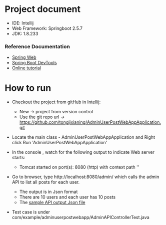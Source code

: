 # Project document

* IDE: Intellij
* Web Framework: Springboot 2.5.7
* JDK: 1.8.233

### Reference Documentation

* [Spring Web](https://docs.spring.io/spring-boot/docs/3.0.5/reference/htmlsingle/#web)
* [Spring Boot DevTools](https://docs.spring.io/spring-boot/docs/3.0.5/reference/htmlsingle/#using.devtools)
* [Online tutorial](https://www.concretepage.com/spring-5/spring-resttemplate-getforobject)


# How to run

* Checkout the project from gitHub in Intellij: 
    - New -> project from version control 
    - Use the git repo url -> https://github.com/tongjixianing/AdminUserPostWebAppApplication.git

* Locate the main class - AdminUserPostWebAppApplication and Right click Run 'AdminUserPostWebAppApplication'

* In the console , watch for the following output to indicate Web server starts:

   - Tomcat started on port(s): 8080 (http) with context path ''

* Go to browser, type http://localhost:8080/admin/ which calls the admin API to list all posts for each user. 
  - The output is in Json format
  - There are 10 users and each user has 10 posts
  - The [sample API output Json file](https://github.com/tongjixianing/AdminUserPostWebAppApplication/blob/master/alluserposts.json)

* Test case is under com/example/adminuserpostwebapp/AdminAPIControllerTest.java
